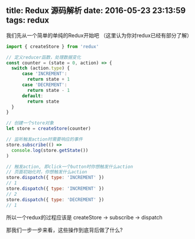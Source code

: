 title: Redux 源码解析
date: 2016-05-23 23:13:59
tags: redux
---

我们先从一个简单的单纯的Redux开始吧 （这里认为你对redux已经有部分了解）

```javascript
import { createStore } from 'redux'

// 定义reducer函数，处理数据变化
const counter = (state = 0, action) => {
  switch (action.type) {
      case 'INCREMENT':
        return state + 1
      case 'DECREMENT':
        return state - 1
      default:
        return state
  }
}

// 创建一个store对象
let store = createStore(counter)

// 监听触发action时需要响应的事件
store.subscribe(() =>
  console.log(store.getState())
)

// 触发action, 即click一个button时你想触发什么action
// 页面初始化时，你想触发什么action
store.dispatch({ type: 'INCREMENT' })
// 1
store.dispatch({ type: 'INCREMENT' })
// 2
store.dispatch({ type: 'DECREMENT' })
// 1

```
<!--more-->

所以一个redux的过程应该是 createStore -> subscribe -> dispatch

那我们一步一步来看，这些操作到底背后做了什么?
